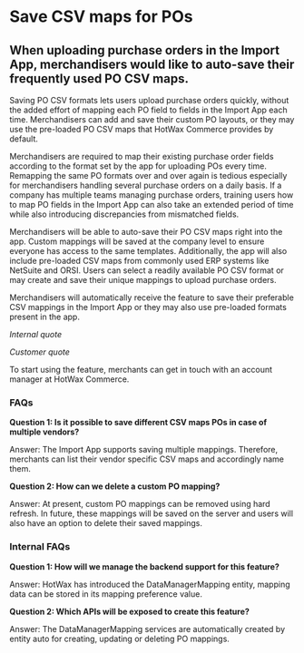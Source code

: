 # Save CSV maps for POs

## When uploading purchase orders in the Import App, merchandisers would like to auto-save their frequently used PO CSV maps. 

Saving PO CSV formats lets users upload purchase orders quickly, without the added effort of mapping each PO field to fields in the Import App each time. Merchandisers can add and save their custom PO layouts, or they may use the pre-loaded PO CSV maps that HotWax Commerce provides by default. 

Merchandisers are required to map their existing purchase order fields according to the format set by the app for uploading POs every time. Remapping the same PO formats over and over again is tedious especially for merchandisers handling several purchase orders on a daily basis. If a company has multiple teams managing purchase orders, training users how to map PO fields in the Import App can also take an extended period of time while also introducing discrepancies from mismatched fields.

Merchandisers will be able to auto-save their PO CSV maps right into the app. Custom mappings will be saved at the company level to ensure everyone has access to the same templates. Additionally, the app will also include pre-loaded CSV maps from commonly used ERP systems like NetSuite and ORSI. Users can select a readily available PO CSV format or may create and save their unique mappings to upload purchase orders.

Merchandisers will automatically receive the feature to save their preferable CSV mappings in the Import App or they may also use pre-loaded formats present in the app.

*Internal quote*

*Customer quote*

To start using the feature, merchants can get in touch with an account manager at HotWax Commerce. 

### FAQs

**Question 1: Is it possible to save different CSV maps POs in case of multiple vendors?**

Answer: The Import App supports saving multiple mappings. Therefore, merchants can list their vendor specific CSV maps and accordingly name them.

**Question 2: How can we delete a custom PO mapping?**

Answer: At present, custom PO mappings can be removed using hard refresh. In future, these mappings will be saved on the server and users will also have an option to delete their saved mappings.

### Internal FAQs

**Question 1: How will we manage the backend support for this feature?**

Answer: HotWax has introduced the DataManagerMapping entity, mapping data can be stored in its mapping preference value.

**Question 2: Which APIs will be exposed to create this feature?** 

Answer: The DataManagerMapping services are automatically created by entity auto for creating, updating or deleting PO mappings.

